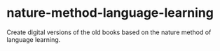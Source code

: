 # nature-method-language-learning
Create digital versions of the old books based on the nature method of language learning. 

